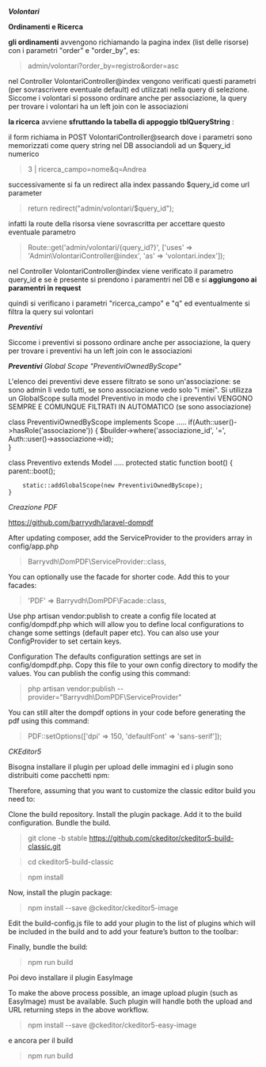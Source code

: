 


*__Volontari__*

**Ordinamenti e Ricerca**


__gli ordinamenti__ avvengono richiamando la pagina index (list delle risorse) con i parametri "order" e "order_by", es:

> admin/volontari?order_by=registro&order=asc

nel Controller VolontariController@index vengono verificati questi parametri (per sovrascrivere eventuale default) ed utilizzati nella query di selezione. Siccome i volontari si possono ordinare anche per associazione, la query per trovare i volontari ha un left join con le associazioni 


__la ricerca__ avviene __sfruttando la tabella di appoggio tblQueryString__ :

il form richiama in POST VolontariController@search dove i parametri sono memorizzati come query string nel DB associandoli ad un $query_id numerico

> 3 | ricerca_campo=nome&q=Andrea

successivamente si fa un redirect alla index passando $query_id come url parameter

> return redirect("admin/volontari/$query_id");

infatti la route della risorsa viene sovrascritta per accettare questo eventuale parametro

>  Route::get('admin/volontari/{query_id?}', ['uses' => 'Admin\VolontariController@index', 'as' => 'volontari.index']);

nel Controller VolontariController@index viene verificato il parametro query_id e se è presente si prendono i paramentri nel DB e si __aggiungono ai paramentri in request__ 

quindi si verificano i parametri "ricerca_campo" e "q" ed eventualmente si filtra la query sui volontari





*__Preventivi__*

Siccome i preventivi si possono ordinare anche per associazione, la query per trovare i preventivi ha un left join con le associazioni 




*__Preventivi__ Global Scope "PreventiviOwnedByScope"*

L'elenco dei preventivi deve essere filtrato se sono un'associazione: se sono admin li vedo tutti, se sono associazione vedo solo "i miei". Si utilizza un GlobalScope sulla model Preventivo in modo che i preventivi VENGONO SEMPRE E COMUNQUE FILTRATI IN AUTOMATICO (se sono associazione) 


class PreventiviOwnedByScope implements Scope
.....
if(Auth::user()->hasRole('associazione'))
  {
  $builder->where('associazione_id', '=', Auth::user()->associazione->id);  
  }


class Preventivo extends Model
.....
protected static function boot()
	{
	    parent::boot();

	    static::addGlobalScope(new PreventiviOwnedByScope);
	}





*Creazione PDF*


https://github.com/barryvdh/laravel-dompdf

After updating composer, add the ServiceProvider to the providers array in config/app.php

> Barryvdh\DomPDF\ServiceProvider::class,

You can optionally use the facade for shorter code. Add this to your facades:

> 'PDF' => Barryvdh\DomPDF\Facade::class,


Use php artisan vendor:publish to create a config file located at config/dompdf.php which will allow you to define local configurations to change some settings (default paper etc). You can also use your ConfigProvider to set certain keys.

Configuration
The defaults configuration settings are set in config/dompdf.php. Copy this file to your own config directory to modify the values. You can publish the config using this command:

> php artisan vendor:publish --provider="Barryvdh\DomPDF\ServiceProvider"

You can still alter the dompdf options in your code before generating the pdf using this command:
> PDF::setOptions(['dpi' => 150, 'defaultFont' => 'sans-serif']);





*CKEditor5*

Bisogna installare il plugin per upload delle immagini ed i plugin sono distribuiti come pacchetti npm:

Therefore, assuming that you want to customize the classic editor build you need to:

Clone the build repository.
Install the plugin package.
Add it to the build configuration.
Bundle the build.


>git clone -b stable https://github.com/ckeditor/ckeditor5-build-classic.git

>cd ckeditor5-build-classic

>npm install

Now, install the plugin package:

>npm install --save @ckeditor/ckeditor5-image


Edit the build-config.js file to add your plugin to the list of plugins which will be included in the build and to add your feature’s button to the toolbar:

Finally, bundle the build:

> npm run build


Poi devo installare il plugin EasyImage

To make the above process possible, an image upload plugin (such as EasyImage) must be available. Such plugin will handle both the upload and URL returning steps in the above workflow.

> npm install --save @ckeditor/ckeditor5-easy-image

e ancora per il build 

> npm run build